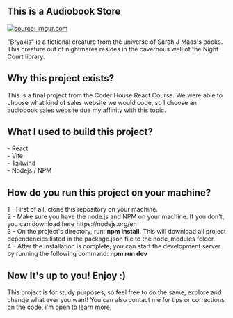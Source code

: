 <h2>This is a Audiobook Store</h2><p>
<a href="https://i.imgur.com/ZgvzNIs.png"><img src="https://i.imgur.com/ZgvzNIs.png" title="source: imgur.com" /></a>

"Bryaxis" is a fictional creature from the universe of Sarah J Maas's books. This creature out of nightmares resides in the cavernous well of the Night Court library.

<h2>Why this project exists?</h2>
This is a final project from the Coder House React Course. We were able to choose what kind of sales website we would code, so I choose an audiobook sales website due my affinity with this topic.

<h2>What I used to build this project?</h2>
- React<br>
- Vite<br>
- Tailwind<br>
- Nodejs / NPM

<h2>How do you run this project on your machine?</h2>
1 - First of all, clone this repository on your machine. <br>
2 - Make sure you have the node.js and NPM on your machine. If you don't, you can download here https://nodejs.org/en <br>
3 - On the project's directory, run: <b>npm install</b>. This will download all project dependencies listed in the package.json file to the node_modules folder. <br>
4 - After the installation is complete, you can start the development server by running the following command: <b>npm run dev</b>

<h2>Now It's up to you! Enjoy :)</h2>
This project is for study purposes, so feel free to do the same, explore and change what ever you want! You can also contact me for tips or corrections on the code, i'm open to learn more. 


